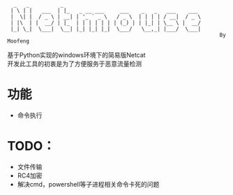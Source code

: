 ```
  _   _          _                                            
 | \ | |   ___  | |_   _ __ ___     ___    _   _   ___    ___ 
 |  \| |  / _ \ | __| | '_ ` _ \   / _ \  | | | | / __|  / _ \
 | |\  | |  __/ | |_  | | | | | | | (_) | | |_| | \__ \ |  __/
 |_| \_|  \___|  \__| |_| |_| |_|  \___/   \__,_| |___/  \___|
                                                                    By Moofeng
```
                                                    
 基于Python实现的windows环境下的简易版Netcat  
 开发此工具的初衷是为了方便服务于恶意流量检测

# 功能
- 命令执行

# TODO：
- 文件传输
- RC4加密
- 解决cmd，powershell等子进程相关命令卡死的问题

